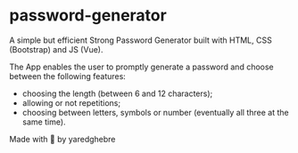 # password-generator

A simple but efficient Strong Password Generator built with HTML, CSS (Bootstrap) and JS (Vue).

The App enables the user to promptly generate a password and choose between the following features:
  - choosing the length (between 6 and 12 characters);
  - allowing or not repetitions;
  - choosing between letters, symbols or number (eventually all three at the same time).


Made with 🖤	by yaredghebre

